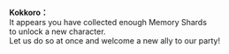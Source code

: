 # 

  
**Kokkoro：**  
It appears you have collected enough Memory Shards  
to unlock a new character.  
Let us do so at once and welcome a new ally to our party!  
